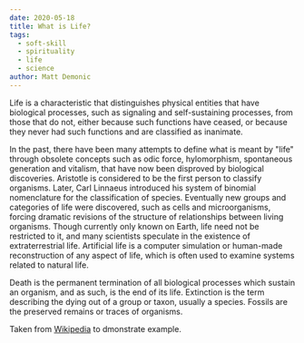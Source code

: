 ```yaml
---
date: 2020-05-18
title: What is Life?
tags:
  - soft-skill
  - spirituality
  - life
  - science
author: Matt Demonic
---
```

Life is a characteristic that distinguishes physical entities that have biological processes, such as signaling and self-sustaining processes, from those that do not, either because such functions have ceased, or because they never had such functions and are classified as inanimate.

In the past, there have been many attempts to define what is meant by "life" through obsolete concepts such as odic force, hylomorphism, spontaneous generation and vitalism, that have now been disproved by biological discoveries. Aristotle is considered to be the first person to classify organisms. Later, Carl Linnaeus introduced his system of binomial nomenclature for the classification of species. Eventually new groups and categories of life were discovered, such as cells and microorganisms, forcing dramatic revisions of the structure of relationships between living organisms. Though currently only known on Earth, life need not be restricted to it, and many scientists speculate in the existence of extraterrestrial life. Artificial life is a computer simulation or human-made reconstruction of any aspect of life, which is often used to examine systems related to natural life.

Death is the permanent termination of all biological processes which sustain an organism, and as such, is the end of its life. Extinction is the term describing the dying out of a group or taxon, usually a species. Fossils are the preserved remains or traces of organisms.

Taken from [Wikipedia](https://en.wikipedia.org/wiki/Life) to dmonstrate example.
